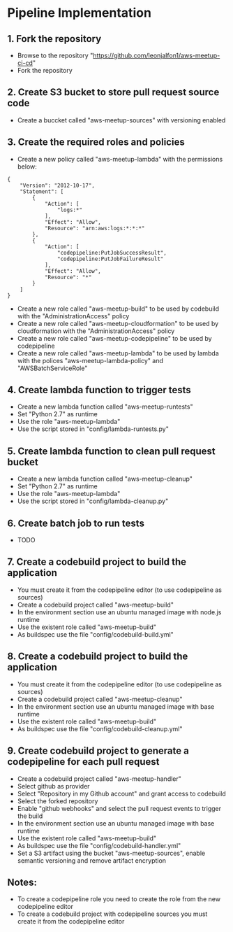 # Pipeline Implementation

## 1. Fork the repository

 - Browse to the repository "https://github.com/leonjalfon1/aws-meetup-ci-cd"
 - Fork the repository
 
## 2. Create S3 bucket to store pull request source code

 - Create a buccket called "aws-meetup-sources" with versioning enabled 
 
## 3. Create the required roles and policies

 - Create a new policy called "aws-meetup-lambda" with the permissions below:
```
{
    "Version": "2012-10-17",
    "Statement": [
        {
            "Action": [
                "logs:*"
            ],
            "Effect": "Allow",
            "Resource": "arn:aws:logs:*:*:*"
        },
        {
            "Action": [
                "codepipeline:PutJobSuccessResult",
                "codepipeline:PutJobFailureResult"
            ],
            "Effect": "Allow",
            "Resource": "*"
        }
    ]
}
```
 - Create a new role called "aws-meetup-build" to be used by codebuild with the "AdministrationAccess" policy
 - Create a new role called "aws-meetup-cloudformation" to be used by cloudformation with the "AdministrationAccess" policy
 - Create a new role called "aws-meetup-codepipeline" to be used by codepipeline
 - Create a new role called "aws-meetup-lambda" to be used by lambda with the polices "aws-meetup-lambda-policy" and "AWSBatchServiceRole"
 
## 4. Create lambda function to trigger tests

 - Create a new lambda function called "aws-meetup-runtests"
 - Set "Python 2.7" as runtime
 - Use the role "aws-meetup-lambda"
 - Use the script stored in "config/lambda-runtests.py" 
 
## 5. Create lambda function to clean pull request bucket

 - Create a new lambda function called "aws-meetup-cleanup"
 - Set "Python 2.7" as runtime
 - Use the role "aws-meetup-lambda"
 - Use the script stored in "config/lambda-cleanup.py"
 
## 6. Create batch job to run tests

 - TODO

## 7. Create a codebuild project to build the application

 - You must create it from the codepipeline editor (to use codepipeline as sources)
 - Create a codebuild project called "aws-meetup-build"
 - In the environment section use an ubuntu managed image with node.js runtime
 - Use the existent role called "aws-meetup-build"
 - As buildspec use the file "config/codebuild-build.yml"

## 8. Create a codebuild project to build the application

 - You must create it from the codepipeline editor (to use codepipeline as sources)
 - Create a codebuild project called "aws-meetup-cleanup"
 - In the environment section use an ubuntu managed image with base runtime
 - Use the existent role called "aws-meetup-build"
 - As buildspec use the file "config/codebuild-cleanup.yml"
 
## 9. Create codebuild project to generate a codepipeline for each pull request

 - Create a codebuild project called "aws-meetup-handler"
 - Select github as provider
 - Select "Repository in my Github account" and grant access to codebuild
 - Select the forked repository
 - Enable "github webhooks" and select the pull request events to trigger the build
 - In the environment section use an ubuntu managed image with base runtime
 - Use the existent role called "aws-meetup-build"
 - As buildspec use the file "config/codebuild-handler.yml"
 - Set a S3 artifact using the bucket "aws-meetup-sources", enable semantic versioning and remove artifact encryption
 
 
 ## Notes:
 
 - To create a codepipeline role you need to create the role from the new codepipeline editor
 - To create a codebuild project with codepipeline sources you must create it from the codepipeline editor
